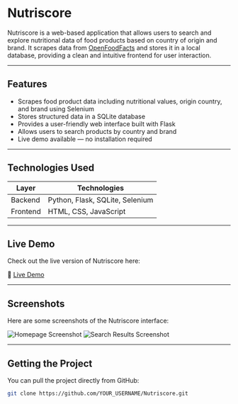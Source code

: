 # Nutriscore

Nutriscore is a web-based application that allows users to search and explore nutritional data of food products based on country of origin and brand. It scrapes data from [OpenFoodFacts](https://world.openfoodfacts.org/) and stores it in a local database, providing a clean and intuitive frontend for user interaction.

---

## Features

- Scrapes food product data including nutritional values, origin country, and brand using Selenium
- Stores structured data in a SQLite database
- Provides a user-friendly web interface built with Flask
- Allows users to search products by country and brand
- Live demo available — no installation required

---

## Technologies Used

| Layer       | Technologies                          |
|------------|----------------------------------------|
| Backend     | Python, Flask, SQLite, Selenium        |
| Frontend    | HTML, CSS, JavaScript                  |

---

## Live Demo

Check out the live version of Nutriscore here:

🔗 [Live Demo](https://web-production-31a1.up.railway.app/)

---

## Screenshots

Here are some screenshots of the Nutriscore interface:

<!-- Add your screenshots below -->
![Homepage Screenshot](C:\Users\amirosen\Desktop\OpenFoodFacts\static\imagesHomepage)
![Search Results Screenshot](C:\Users\amirosen\Desktop\OpenFoodFacts\static\images\Results)

---

## Getting the Project

You can pull the project directly from GitHub:

```bash
git clone https://github.com/YOUR_USERNAME/Nutriscore.git
